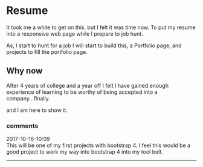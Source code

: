 # Resume

It took me a while to get on this. 
but I felt it was time now. 
To put my resume into a responsive web page while I prepare to job hunt.

As, I start to hunt for a job I will start to build this, a Portfolio page, and projects to fill the portfolio page.

## Why now

After 4 years of college and a year off I felt I have gained enough experience of learning to be worthy of being accepted into a company...finally.

and I am here to show it.

### comments

2017-10-16-10:09<br>
This will be one of my first projects with bootstrap 4. 
I feel this would be a good project to work my way into bootstrap 4 into my tool belt.
<hr>
